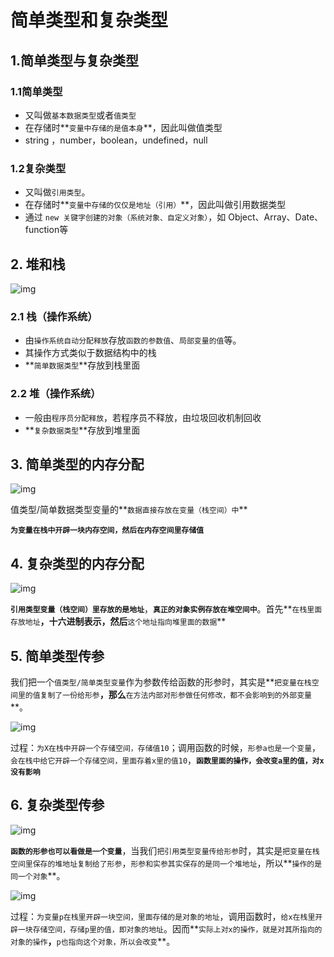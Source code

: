 # 简单类型和复杂类型

## 1.简单类型与复杂类型

### 1.1简单类型

- 又叫做`基本数据类型`或者`值类型`
- 在存储时**`变量中存储的是值本身`**，因此叫做值类型
- string ，number，boolean，undefined，null

### 1.2复杂类型

- 又叫做`引用类型`。
- 在存储时**`变量中存储的仅仅是地址（引用）`**，因此叫做引用数据类型
- 通过 `new 关键字创建的对象（系统对象、自定义对象）`，如 Object、Array、Date、function等

## 2. 堆和栈

![img](https://api2.mubu.com/v3/document_image/1c6995d9-ab64-4de1-9384-d8203d1c7a05-10071129.jpg)

### 2.1 栈（操作系统）

- 由`操作系统自动分配释放`存放`函数的参数值`、`局部变量的值`等。
- 其操作方式类似于数据结构中的栈
- **`简单数据类型`**存放到栈里面

### 2.2 堆（操作系统）

- 一般由`程序员分配释放`，若程序员不释放，由垃圾回收机制回收
- **`复杂数据类型`**存放到堆里面

## 3. 简单类型的内存分配

![img](https://api2.mubu.com/v3/document_image/e53d7c11-3731-4ece-bae9-20630f5413fd-10071129.jpg)

值类型/简单数据类型变量的**`数据直接存放在变量（栈空间）中`**

**`为变量在栈中开辟一块内存空间，然后在内存空间里存储值`**

## 4. 复杂类型的内存分配

![img](https://api2.mubu.com/v3/document_image/08bd1681-e27d-4c7c-96c4-b9868066c664-10071129.jpg)

**`引用类型变量（栈空间）里存放的是地址`**，**`真正的对象实例存放在堆空间中`**。首先**`在栈里面存放地址`**，十六进制表示，然后**`这个地址指向堆里面的数据`**

## 5. 简单类型传参

我们把一个`值类型/简单类型变量`作为参数传给函数的形参时，其实是**`把变量在栈空间里的值复制了一份给形参`**，那么**`在方法内部对形参做任何修改，都不会影响到的外部变量`**。

![img](https://api2.mubu.com/v3/document_image/ade2014b-1300-44d3-b44e-c0fde68d44f5-10071129.jpg)

过程：`为X在栈中开辟一个存储空间，存储值10`；调用函数的时候，`形参a也是一个变量`，`会在栈中给它开辟一个存储空间，里面存着x里的值10`，**`函数里面的操作，会改变a里的值，对x没有影响`**

## 6. 复杂类型传参

![img](https://api2.mubu.com/v3/document_image/7f35cd7d-2f03-472f-9433-7b061584c59e-10071129.jpg)

**`函数的形参也可以看做是一个变量`**，当我们`把引用类型变量传给形参`时，其实是`把变量在栈空间里保存的堆地址复制给了形参`，`形参和实参其实保存的是同一个堆地址`，所以**`操作的是同一个对象`**。

![img](https://api2.mubu.com/v3/document_image/cacfcd47-b3dd-4685-9234-42c6982ab5a6-10071129.jpg)

过程：`为变量p在栈里开辟一块空间，里面存储的是对象的地址`，调用函数时，`给x在栈里开辟一块存储空间，存储p里的值，即对象的地址`。因而**`实际上对x的操作，就是对其所指向的对象的操作`**，**`p也指向这个对象，所以会改变`**。

